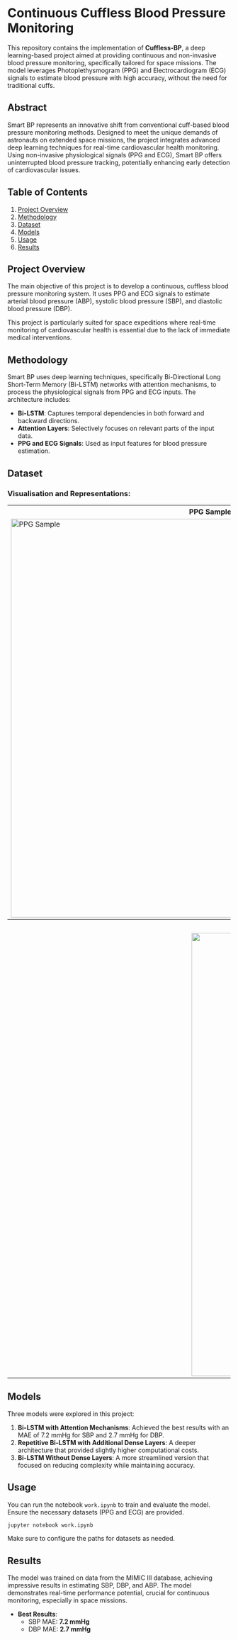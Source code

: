 # **Continuous Cuffless Blood Pressure Monitoring**

This repository contains the implementation of **Cuffless-BP**, a deep learning-based project aimed at providing continuous and non-invasive blood pressure monitoring, specifically tailored for space missions. The model leverages Photoplethysmogram (PPG) and Electrocardiogram (ECG) signals to estimate blood pressure with high accuracy, without the need for traditional cuffs.

## **Abstract**

Smart BP represents an innovative shift from conventional cuff-based blood pressure monitoring methods. Designed to meet the unique demands of astronauts on extended space missions, the project integrates advanced deep learning techniques for real-time cardiovascular health monitoring. Using non-invasive physiological signals (PPG and ECG), Smart BP offers uninterrupted blood pressure tracking, potentially enhancing early detection of cardiovascular issues.

## **Table of Contents**


1. [Project Overview](#project-overview)
2. [Methodology](#methodology)
3. [Dataset](#dataset)
4. [Models](#models)
5. [Usage](#usage)
6. [Results](#results)





## **Project Overview**

The main objective of this project is to develop a continuous, cuffless blood pressure monitoring system. It uses PPG and ECG signals to estimate arterial blood pressure (ABP), systolic blood pressure (SBP), and diastolic blood pressure (DBP). 

This project is particularly suited for space expeditions where real-time monitoring of cardiovascular health is essential due to the lack of immediate medical interventions. 

## **Methodology**

Smart BP uses deep learning techniques, specifically Bi-Directional Long Short-Term Memory (Bi-LSTM) networks with attention mechanisms, to process the physiological signals from PPG and ECG inputs. The architecture includes:

- **Bi-LSTM**: Captures temporal dependencies in both forward and backward directions.
- **Attention Layers**: Selectively focuses on relevant parts of the input data.
- **PPG and ECG Signals**: Used as input features for blood pressure estimation.

## **Dataset**

### Visualisation and Representations:

<table>
  <tr>
    <th>PPG Sample</th>
    <th>ECG Sample</th>
  </tr>
  <tr>
    <td><img src="https://github.com/user-attachments/assets/df657c54-bd16-4e2d-8536-e0c7f68fded3" alt="PPG Sample" width="900"></td>
    <td><img src="https://github.com/user-attachments/assets/55d1d371-4183-46d7-bf5a-6e827ed0d357" alt="ECG Sample" width="900"></td>
  </tr>
  <tr>
    <th colspan="2">Distribution of ABP, SBP, and DBP</th>
  </tr>
  <tr>
    <td colspan="2" style="text-align:center;"><img src="https://github.com/user-attachments/assets/3be4fbff-e2d9-4fe3-9f03-978fd3d00d7e" alt="ABP SBP DBP Distribution" width="1000"></td>
  </tr>
</table>




## **Models**

Three models were explored in this project:
1. **Bi-LSTM with Attention Mechanisms**: Achieved the best results with an MAE of 7.2 mmHg for SBP and 2.7 mmHg for DBP.
2. **Repetitive Bi-LSTM with Additional Dense Layers**: A deeper architecture that provided slightly higher computational costs.
3. **Bi-LSTM Without Dense Layers**: A more streamlined version that focused on reducing complexity while maintaining accuracy.

## **Usage**

You can run the notebook `work.ipynb` to train and evaluate the model. Ensure the necessary datasets (PPG and ECG) are provided.

```bash
jupyter notebook work.ipynb
```

Make sure to configure the paths for datasets as needed.

## **Results**

The model was trained on data from the MIMIC III database, achieving impressive results in estimating SBP, DBP, and ABP. The model demonstrates real-time performance potential, crucial for continuous monitoring, especially in space missions.

- **Best Results**:  
  - SBP MAE: **7.2 mmHg**  
  - DBP MAE: **2.7 mmHg**

 



